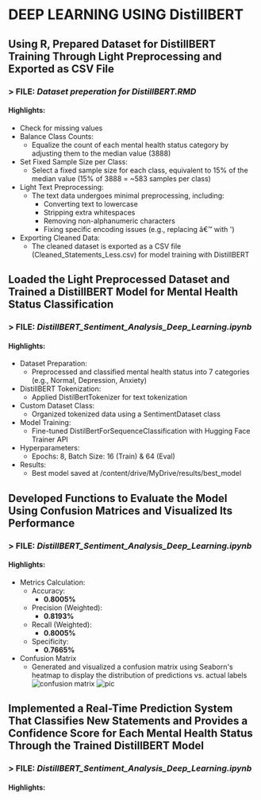 # DEEP LEARNING USING DistillBERT

## Using R, Prepared Dataset for DistillBERT Training Through Light Preprocessing and Exported as CSV File
### > FILE: *Dataset preperation for DistillBERT.RMD*
#### Highlights:
- Check for missing values
- Balance Class Counts:
  - Equalize the count of each mental health status category by adjusting them to the median value (3888)
- Set Fixed Sample Size per Class:
  - Select a fixed sample size for each class, equivalent to 15% of the median value (15% of 3888 = ~583 samples per class)
- Light Text Preprocessing:
  - The text data undergoes minimal preprocessing, including:
    - Converting text to lowercase
    - Stripping extra whitespaces
    - Removing non-alphanumeric characters
    - Fixing specific encoding issues (e.g., replacing â€™ with ')
- Exporting Cleaned Data:
  - The cleaned dataset is exported as a CSV file (Cleaned_Statements_Less.csv) for model training with DistillBERT

## Loaded the Light Preprocessed Dataset and Trained a DistillBERT Model for Mental Health Status Classification
### > FILE: *DistillBERT_Sentiment_Analysis_Deep_Learning.ipynb*
#### Highlights:
- Dataset Preparation:
  - Preprocessed and classified mental health status into 7 categories (e.g., Normal, Depression, Anxiety)
- DistillBERT Tokenization:
   - Applied DistilBertTokenizer for text tokenization
- Custom Dataset Class:
  - Organized tokenized data using a SentimentDataset class
- Model Training:
  - Fine-tuned DistilBertForSequenceClassification with Hugging Face Trainer API
- Hyperparameters:
  - Epochs: 8, Batch Size: 16 (Train) & 64 (Eval)
- Results:
  - Best model saved at /content/drive/MyDrive/results/best_model

## Developed Functions to Evaluate the Model Using Confusion Matrices and Visualized Its Performance
### > FILE: *DistillBERT_Sentiment_Analysis_Deep_Learning.ipynb*
#### Highlights:
- Metrics Calculation:
  - Accuracy: 
    - **0.8005%**
  - Precision (Weighted): 
    - **0.8193%**
  - Recall (Weighted):
    - **0.8005%**
  - Specificity: 
    - **0.7665%**
- Confusion Matrix
  - Generated and visualized a confusion matrix using Seaborn's heatmap to display the distribution of predictions vs. actual labels
![confusion matrix](https://github.com/user-attachments/assets/c3c9c4bf-dda5-4dbc-a05c-57e1d23a3a5e)
![pic](https://github.com/user-attachments/assets/c0179f20-64f5-4ecf-8200-767b629aa63b)

## Implemented a Real-Time Prediction System That Classifies New Statements and Provides a Confidence Score for Each Mental Health Status Through the Trained DistillBERT Model
### > FILE: *DistillBERT_Sentiment_Analysis_Deep_Learning.ipynb*
#### Highlights:





